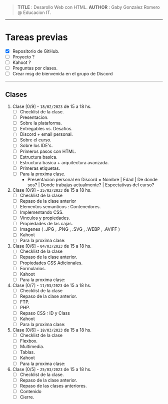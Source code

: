 > **TITLE** : Desarollo Web con HTML.
> **AUTHOR** : Gaby Gonzalez Romero @ Educacion IT.

---
# Tareas previas

- [X] Repositorio de GitHub.
- [ ] Proyecto ?
- [ ] Kahoot ?
- [ ] Preguntas por clases.
- [ ] Crear msg de bienvenida en el grupo de Discord

---
## Clases
1. Clase [0/9] - `18/02/2023` de 15 a 18 hs.
    - [ ] Checklist de la clase.
    - [ ] Presentacion.
    - [ ] Sobre la plataforma.
    - [ ] Entregables vs. Desafios.
    - [ ] Discord + email personal.
    - [ ] Sobre el curso.
    - [ ] Sobre los IDE's.
    - [ ] Primeros pasos con HTML.
    - [ ] Estructura basica.
    - [ ] Estructura basica + arquitectura avanzada.
    - [ ] Primeras etiquetas.
    - [ ] Para la proxima clase.
        - Presentacion personal en Discord = Nombre | Edad | De donde sos? | Donde trabajas actualmente? | Espectativas del curso?
2. Clase [0/9] - `25/02/2023` de 15 a 18 hs.
    - [ ] Checklist de la clase
    - [ ] Repaso de la clase anterior
    - [ ] Elementos semanticos : Contenedores.
    - [ ] Implementando CSS.
    - [ ] Vinculos y propiedades.
    - [ ] Propiedades de las cajas.
    - [ ] Imagenes ( .JPG , .PNG , .SVG , .WEBP , .AVIFF )
    - [ ] Kahoot
    - [ ] Para la proxima clase:
3. Clase [0/6] - `04/03/2023` de 15 a 18 hs.
    - [ ] Checklist de la clase
    - [ ] Repaso de la clase anterior.
    - [ ] Propiedades CSS Adicionales.
    - [ ] Formularios.
    - [ ] Kahoot
    - [ ] Para la proxima clase:
4. Clase [0/7] - `11/03/2023` de 15 a 18 hs.
    - [ ] Checklist de la clase
    - [ ] Repaso de la clase anterior.
    - [ ] FTP.
    - [ ] PHP.
    - [ ] Repaso CSS : ID y Class
    - [ ] Kahoot 
    - [ ] Para la proxima clase:
5. Clase [0/6] - `18/03/2023` de 15 a 18 hs.
    - [ ] Checklist de la clase
    - [ ] Flexbox.
    - [ ] Multimedia.
    - [ ] Tablas.
    - [ ] Kahoot
    - [ ] Para la proxima clase:
6. Clase [0/5] - `25/03/2023` de 15 a 18 hs.
    - [ ] Checklist de la clase.
    - [ ] Repaso de la clase anterior.
    - [ ] Repaso de las clases anteriores.
    - [ ] Contenido
    - [ ] Cierre.

